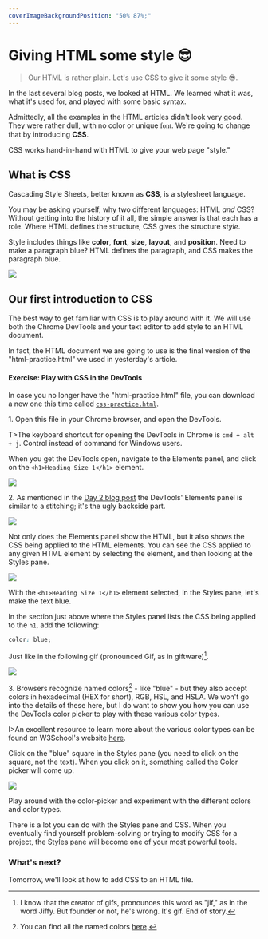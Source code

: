 ```yaml
---
coverImageBackgroundPosition: "50% 87%;"
---
```


# Giving HTML some style 😎

> Our HTML is rather plain. Let's use CSS to give it some style 😎.

In the last several blog posts, we looked at HTML. We learned what it was, what it's used for, and played with some basic syntax.

Admittedly, all the examples in the HTML articles didn't look very good. They were rather dull, with no color or unique <span style="font-family:cursive">font</span>. We're going to change that by introducing **CSS**.

CSS works hand-in-hand with HTML to give your web page "style."

## What is CSS

Cascading Style Sheets, better known as **CSS**, is a stylesheet language.

You may be asking yourself, why two different languages: HTML _and_ CSS? Without getting into the history of it all, the simple answer is that each has a role. Where HTML defines the structure, CSS gives the structure _style_.

Style includes things like **color**, **font**, **size**, **layout**, and **position**. Need to make a paragraph blue? HTML defines the paragraph, and CSS makes the paragraph blue.

![](public/assets/html-vs-css.png)

## Our first introduction to CSS

The best way to get familiar with CSS is to play around with it. We will use both the Chrome DevTools and your text editor to add style to an HTML document.

In fact, the HTML document we are going to use is the final version of the "html-practice.html" we used in yesterday's article.

#### Exercise: Play with CSS in the DevTools

In case you no longer have the "html-practice.html" file, you can download a new one this time called [`css-practice.html`](public/src/css-practice.html).

1\. Open this file in your Chrome browser, and open the DevTools.

T>The keyboard shortcut for opening the DevTools in Chrome is `cmd + alt + j`. Control instead of command for Windows users.

When you get the DevTools open, navigate to the Elements panel, and click on the `<h1>Heading Size 1</h1>` element.

![](public/assets/devtools-h1.gif)

2\. As mentioned in the [Day 2 blog post](#stitching) the DevTools' Elements panel is similar to a stitching; it's the ugly backside part.

![](public/assets/stitching.png)

Not only does the Elements panel show the HTML, but it also shows the CSS being applied to the HTML elements. You can see the CSS applied to any given HTML element by selecting the element, and then looking at the Styles pane.

![](public/assets/h1-styles.png)

With the `<h1>Heading Size 1</h1>` element selected, in the Styles pane, let's make the text blue.

In the section just above where the Styles panel lists the CSS being applied to the `h1`, add the following:

```css
color: blue;
```

Just like in the following gif (pronounced Gif, as in giftware)[^gif].

![](public/assets/blue.gif)

3\. Browsers recognize named colors[^named] - like "blue" - but they also accept colors in hexadecimal (HEX for short), RGB, HSL, and HSLA. We won't go into the details of these here, but I do want to show you how you can use the DevTools color picker to play with these various color types.

I>An excellent resource to learn more about the various color types can be found on W3School's website [here](https://www.w3schools.com/cssref/css_colors_legal.asp).

Click on the "blue" square in the Styles pane (you need to click on the square, not the text). When you click on it, something called the Color picker will come up.

![](public/assets/color-picker.gif)

Play around with the color-picker and experiment with the different colors and color types.

There is a lot you can do with the Styles pane and CSS. When you eventually find yourself problem-solving or trying to modify CSS for a project, the Styles pane will become one of your most powerful tools.

### What's next?

Tomorrow, we'll look at how to add CSS to an HTML file.

[^gif]: I know that the creator of gifs, pronounces this word as "jif," as in the word Jiffy. But founder or not, he's wrong. It's gif. End of story.
[^named]: You can find all the named colors [here](https://www.w3schools.com/cssref/css_colors.asp).
